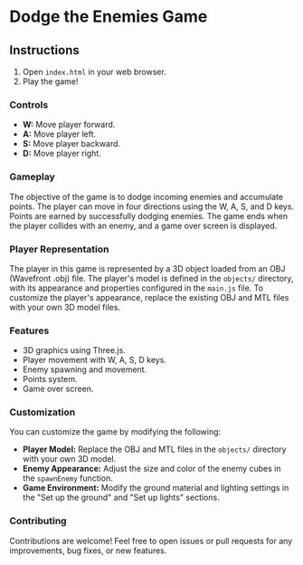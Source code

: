 # Dodge the Enemies Game

## Instructions

1. Open `index.html` in your web browser.
2. Play the game!

### Controls

- **W:** Move player forward.
- **A:** Move player left.
- **S:** Move player backward.
- **D:** Move player right.

### Gameplay

The objective of the game is to dodge incoming enemies and accumulate points. The player can move in four directions using the W, A, S, and D keys. Points are earned by successfully dodging enemies. The game ends when the player collides with an enemy, and a game over screen is displayed.

### Player Representation

The player in this game is represented by a 3D object loaded from an OBJ (Wavefront .obj) file. The player's model is defined in the `objects/` directory, with its appearance and properties configured in the `main.js` file. To customize the player's appearance, replace the existing OBJ and MTL files with your own 3D model files.

### Features

- 3D graphics using Three.js.
- Player movement with W, A, S, D keys.
- Enemy spawning and movement.
- Points system.
- Game over screen.

### Customization

You can customize the game by modifying the following:

- **Player Model:** Replace the OBJ and MTL files in the `objects/` directory with your own 3D model.
- **Enemy Appearance:** Adjust the size and color of the enemy cubes in the `spawnEnemy` function.
- **Game Environment:** Modify the ground material and lighting settings in the "Set up the ground" and "Set up lights" sections.

### Contributing

Contributions are welcome! Feel free to open issues or pull requests for any improvements, bug fixes, or new features.
